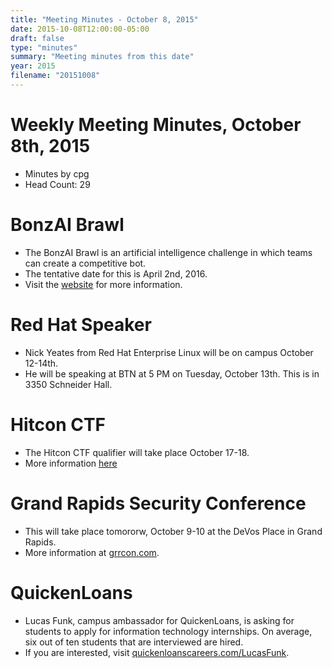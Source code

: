 ```yaml
---
title: "Meeting Minutes - October 8, 2015"
date: 2015-10-08T12:00:00-05:00
draft: false
type: "minutes"
summary: "Meeting minutes from this date"
year: 2015
filename: "20151008"
---
```


# Weekly Meeting Minutes, October 8th, 2015

- Minutes by cpg
- Head Count: 29

# BonzAI Brawl

- The BonzAI Brawl is an artificial intelligence challenge in which teams can create a competitive bot.
- The tentative date for this is April 2nd, 2016.
- Visit the [website](http://bonzai.cs.mtu.edu) for more information.

# Red Hat Speaker

- Nick Yeates from Red Hat Enterprise Linux will be on campus October 12-14th.
- He will be speaking at BTN at 5 PM on Tuesday, October 13th. This is in 3350 Schneider Hall.

# Hitcon CTF

- The Hitcon CTF qualifier will take place October 17-18.
- More information [here](http://ctf.hitcon.org)

# Grand Rapids Security Conference

- This will take place tomororw, October 9-10 at the DeVos Place in Grand Rapids.
- More information at [grrcon.com](http://grrcon.com).

# QuickenLoans

- Lucas Funk, campus ambassador for QuickenLoans, is asking for students to apply for information technology internships. On average, six out of ten students that are interviewed are hired.
- If you are interested, visit [quickenloanscareers.com/LucasFunk](http://www.quickenloanscareers.com/LucasFunk).
